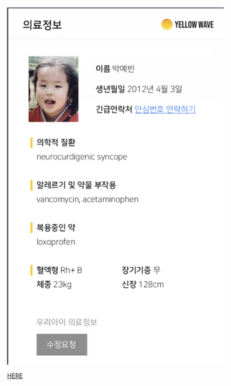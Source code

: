 ![image](https://github.com/jneey2000/yellow-wave.github.io/blob/main/%E1%84%89%E1%85%B3%E1%84%8F%E1%85%B3%E1%84%85%E1%85%B5%E1%86%AB%E1%84%89%E1%85%A3%E1%86%BA%202020-11-25%20%E1%84%8B%E1%85%A9%E1%84%92%E1%85%AE%2011.29.38.png)

  [HERE](./test.md)
